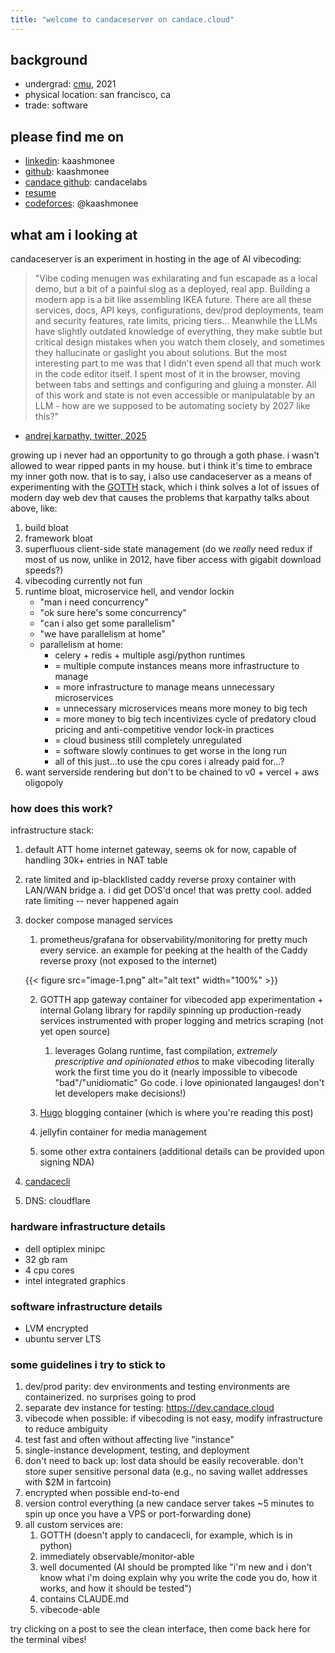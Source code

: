 ```yaml
---
title: "welcome to candaceserver on candace.cloud"
---
```


## background

- undergrad: [cmu](https://www.cmu.edu/), 2021
- physical location: san francisco, ca
- trade: software

## please find me on

- [linkedin](https://linkedin.com/in/kaashmonee): kaashmonee
- [github](https://github.com/kaashmonee): kaashmonee
- [candace github](https://github.com/candacelabs): candacelabs
- [resume](https://docs.google.com/document/d/1P8LsmdQ1ZsWUwE8tb2j5lexbQHrQauMWCSgeGFumirE/edit?usp=sharing)
- [codeforces](https://codeforces.com/kaashmonee): @kaashmonee

## what am i looking at

candaceserver is an experiment in hosting in the age of AI vibecoding:

> "Vibe coding menugen was exhilarating and fun escapade as a local demo, but a bit of a painful slog as a deployed, real app. Building a modern app is a bit like assembling IKEA future. There are all these services, docs, API keys, configurations, dev/prod deployments, team and security features, rate limits, pricing tiers... Meanwhile the LLMs have slightly outdated knowledge of everything, they make subtle but critical design mistakes when you watch them closely, and sometimes they hallucinate or gaslight you about solutions. But the most interesting part to me was that I didn't even spend all that much work in the code editor itself. I spent most of it in the browser, moving between tabs and settings and configuring and gluing a monster. All of this work and state is not even accessible or manipulatable by an LLM - how are we supposed to be automating society by 2027 like this?"

- [andrej karpathy, twitter, 2025](https://x.com/karpathy/status/1917961248031080455)

growing up i never had an opportunity to go through a goth phase. i wasn't allowed to wear ripped pants in my house.
but i think it's time to embrace my inner goth now. that is to say, i also use candaceserver
as a means of experimenting with the [GOTTH](https://github.com/TomDoesTech/GOTTH) stack, which i think solves a lot of issues of modern day web dev that causes the problems that karpathy talks about above, like:

1. build bloat
2. framework bloat
3. superfluous client-side state management (do we *really* need redux if most of us now, unlike in 2012, have fiber access with gigabit download speeds?)
4. vibecoding currently not fun
5. runtime bloat, microservice hell, and vendor lockin
    - "man i need concurrency"
    - "ok sure here's some concurrency"
    - "can i also get some parallelism"
    - "we have parallelism at home"
    - parallelism at home:
        - celery + redis + multiple asgi/python runtimes
        - = multiple compute instances means more infrastructure to manage
        - = more infrastructure to manage means unnecessary microservices
        - = unnecessary microservices means more money to big tech
        - = more money to big tech incentivizes cycle of predatory cloud pricing and anti-competitive vendor lock-in practices
        - = cloud business still completely unregulated
        - = software slowly continues to get worse in the long run
        - all of this just...to use the cpu cores i already paid for...?
6. want serverside rendering but don't to be chained to v0 + vercel + aws oligopoly

### how does this work?

infrastructure stack:

1. default ATT home internet gateway, seems ok for now, capable of handling 30k+ entries in NAT table
2. rate limited and ip-blacklisted caddy reverse proxy container with LAN/WAN bridge
    a. i did get DOS'd once! that was pretty cool. added rate limiting -- never happened again
3. docker compose managed services

    1. prometheus/grafana for observability/monitoring for pretty much every service. an example for peeking at the health of the Caddy reverse proxy (not exposed to the internet)

    {{< figure src="image-1.png" alt="alt text" width="100%" >}}

    2. GOTTH app gateway container for vibecoded app experimentation + internal Golang library for rapdily spinning up production-ready services instrumented with proper logging and metrics scraping (not yet open source)

        1. leverages Golang runtime, fast compilation, *extremely prescriptive and opinionated ethos* to make vibecoding literally work the first time you do it (nearly impossible to vibecode "bad"/"unidiomatic" Go code. i love opinionated langauges! don't let developers make decisions!)

    3. [Hugo](https://gohugo.io/) blogging container (which is where you're reading this post)

    4. jellyfin container for media management

    5. some other extra containers (additional details can be provided upon signing NDA)

4. [candacecli](https://github.com/candacelabs/cli)

5. DNS: cloudflare

### hardware infrastructure details

- dell optiplex minipc
- 32 gb ram
- 4 cpu cores
- intel integrated graphics

### software infrastructure details

- LVM encrypted
- ubuntu server LTS

### some guidelines i try to stick to

1. dev/prod parity: dev environments and testing environments are containerized. no surprises going to prod
2. separate dev instance for testing: <https://dev.candace.cloud>
3. vibecode when possible: if vibecoding is not easy, modify infrastructure to reduce ambiguity
4. test fast and often without affecting live "instance"
5. single-instance development, testing, and deployment
6. don't need to back up: lost data should be easily recoverable. don't store super sensitive personal data (e.g., no saving wallet addresses with $2M in fartcoin)
7. encrypted when possible end-to-end
8. version control everything (a new candace server takes ~5 minutes to spin up once you have a VPS or port-forwarding done)
9. all custom services are:
    1. GOTTH (doesn't apply to candacecli, for example, which is in python)
    2. immediately observable/monitor-able
    3. well documented (AI should be prompted like "i'm new and i don't know what i'm doing explain why you write the code you do, how it works, and how it should be tested")
    4. contains CLAUDE.md
    5. vibecode-able

try clicking on a post to see the clean interface, then come back here for the terminal vibes!
